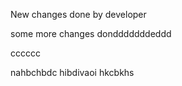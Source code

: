 New changes done by developer

some more changes dondddddddeddd


cccccc

nahbchbdc
hibdivaoi
hkcbkhs 
